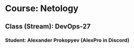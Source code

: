 # Course: Netology 

## Class (Stream): DevOps-27

### Student: Alexander Prokopyev (AlexPro in Discord)
